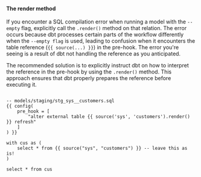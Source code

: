 #### The render method

If you encounter a SQL compilation error when running a model with the `--empty` flag, explicitly call the `.render()` method on that relation. The error occurs because dbt processes certain parts of the workflow differently when the `--empty flag` is used, leading to confusion when it encounters the table reference (`{{ source(...) }}`) in the pre-hook. The error you're seeing is a result of dbt not handling the reference as you anticipated.

The recommended solution is to explicitly instruct dbt on how to interpret the reference in the pre-hook by using the `.render()` method. This approach ensures that dbt properly prepares the reference before executing it.


<File name='models.sql'>

```Jinja

-- models/staging/stg_sys__customers.sql
{{ config(
    pre_hook = [
        "alter external table {{ source('sys', 'customers').render() }} refresh"
    ]
) }}

with cus as (
    select * from {{ source("sys", "customers") }} -- leave this as is!
)

select * from cus

```

</File>